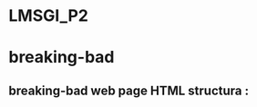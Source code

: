 # LMSGI_P2
# breaking-bad


## breaking-bad web page HTML structura : 

<!DOCTYPE html>
<html>      
    <head></head>
    <body>
        <header></header>
        <footer></footer>
    </body>
</html>





